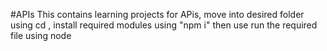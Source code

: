 #APIs
This contains learning projects for APis, move into desired folder using cd , install required modules using "npm i" then use run the required file using node 
